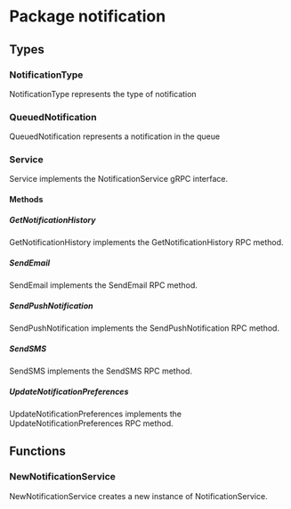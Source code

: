 # Package notification

## Types

### NotificationType

NotificationType represents the type of notification

### QueuedNotification

QueuedNotification represents a notification in the queue

### Service

Service implements the NotificationService gRPC interface.

#### Methods

##### GetNotificationHistory

GetNotificationHistory implements the GetNotificationHistory RPC method.

##### SendEmail

SendEmail implements the SendEmail RPC method.

##### SendPushNotification

SendPushNotification implements the SendPushNotification RPC method.

##### SendSMS

SendSMS implements the SendSMS RPC method.

##### UpdateNotificationPreferences

UpdateNotificationPreferences implements the UpdateNotificationPreferences RPC method.

## Functions

### NewNotificationService

NewNotificationService creates a new instance of NotificationService.
